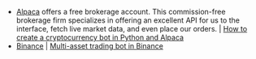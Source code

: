 - [Alpaca](https://alpaca.markets/) offers a free brokerage account. This commission-free brokerage firm specializes in offering an excellent API for us to the interface, fetch live market data, and even place our orders. | [How to create a cryptocurrency bot in Python and Alpaca](https://www.qmr.ai/cryptocurrency-trading-bot-with-alpaca-in-python/)
- [Binance](https://www.binance.com/en) | [Multi-asset trading bot in Binance](https://www.qmr.ai/build-a-momentum-cryptocurrency-bot-with-python-and-binance/)